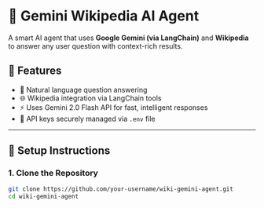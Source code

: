 # 🧠 Gemini Wikipedia AI Agent

A smart AI agent that uses **Google Gemini (via LangChain)** and **Wikipedia** to answer any user question with context-rich results.

## 📌 Features

- 🔎 Natural language question answering
- 🌐 Wikipedia integration via LangChain tools
- ⚡ Uses Gemini 2.0 Flash API for fast, intelligent responses
- 🔐 API keys securely managed via `.env` file

---

## 🚀 Setup Instructions

### 1. Clone the Repository

```bash
git clone https://github.com/your-username/wiki-gemini-agent.git
cd wiki-gemini-agent

